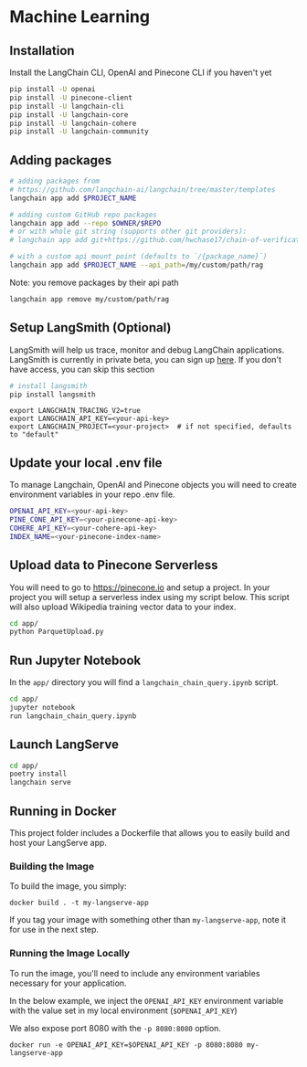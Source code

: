 # Machine Learning

## Installation

Install the LangChain CLI, OpenAI and Pinecone CLI if you haven't yet

```bash
pip install -U openai 
pip install -U pinecone-client 
pip install -U langchain-cli
pip install -U langchain-core
pip install -U langchain-cohere
pip install -U langchain-community

```

## Adding packages

```bash
# adding packages from 
# https://github.com/langchain-ai/langchain/tree/master/templates
langchain app add $PROJECT_NAME

# adding custom GitHub repo packages
langchain app add --repo $OWNER/$REPO
# or with whole git string (supports other git providers):
# langchain app add git+https://github.com/hwchase17/chain-of-verification

# with a custom api mount point (defaults to `/{package_name}`)
langchain app add $PROJECT_NAME --api_path=/my/custom/path/rag
```

Note: you remove packages by their api path

```bash
langchain app remove my/custom/path/rag
```

## Setup LangSmith (Optional)
LangSmith will help us trace, monitor and debug LangChain applications. 
LangSmith is currently in private beta, you can sign up [here](https://smith.langchain.com/). 
If you don't have access, you can skip this section

```bash
# install langsmith
pip install langsmith
```

```shell
export LANGCHAIN_TRACING_V2=true
export LANGCHAIN_API_KEY=<your-api-key>
export LANGCHAIN_PROJECT=<your-project>  # if not specified, defaults to "default"
```

## Update your local .env file
To manage Langchain, OpenAI and Pinecone objects you will need
to create environment variables in your repo .env file.

```bash
OPENAI_API_KEY=<your-api-key>
PINE_CONE_API_KEY=<your-pinecone-api-key>
COHERE_API_KEY=<your-cohere-api-key>
INDEX_NAME=<your-pinecone-index-name>
```

## Upload data to Pinecone Serverless
You will need to go to https://pinecone.io and setup a project. In your
project you will setup a serverless index using my script below. This
script will also upload Wikipedia training vector data to your index.

```bash
cd app/
python ParquetUpload.py
```

## Run Jupyter Notebook
In the `app/` directory you will find a `langchain_chain_query.ipynb` script.

```bash
cd app/
jupyter notebook
run langchain_chain_query.ipynb
```

## Launch LangServe

```bash
cd app/
poetry install 
langchain serve
```

## Running in Docker

This project folder includes a Dockerfile that allows you to easily build and host your LangServe app.

### Building the Image

To build the image, you simply:

```shell
docker build . -t my-langserve-app
```

If you tag your image with something other than `my-langserve-app`,
note it for use in the next step.

### Running the Image Locally

To run the image, you'll need to include any environment variables
necessary for your application.

In the below example, we inject the `OPENAI_API_KEY` environment
variable with the value set in my local environment
(`$OPENAI_API_KEY`)

We also expose port 8080 with the `-p 8080:8080` option.

```shell
docker run -e OPENAI_API_KEY=$OPENAI_API_KEY -p 8080:8080 my-langserve-app
```
